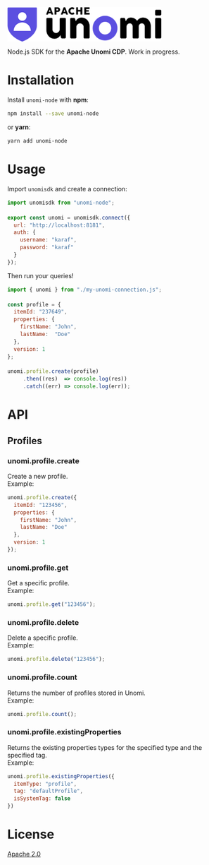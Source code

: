 <img src="/docs/logo/unomi.png" align="center" width="350" />

<br />

Node.js SDK for the **Apache Unomi CDP**. Work in progress.

# Installation

Install `unomi-node` with **npm**:
```bash
npm install --save unomi-node
```

or **yarn**:
```bash
yarn add unomi-node
```

# Usage

Import `unomisdk` and create a connection:

```js
import unomisdk from "unomi-node";

export const unomi = unomisdk.connect({
  url: "http://localhost:8181",
  auth: {
    username: "karaf",
    password: "karaf"
  }
});
```

Then run your queries!

```js
import { unomi } from "./my-unomi-connection.js";

const profile = {
  itemId: "237649",
  properties: {
    firstName: "John",
    lastName:  "Doe"
  },
  version: 1
};

unomi.profile.create(profile)
     .then((res)  => console.log(res))
     .catch((err) => console.log(err));
```

# API

## Profiles

### unomi.profile.create
Create a new profile. <br />
Example:

```js
unomi.profile.create({
  itemId: "123456",
  properties: {
    firstName: "John",
    lastName: "Doe"
  },
  version: 1
});
```

### unomi.profile.get
Get a specific profile. <br />
Example:
```js
unomi.profile.get("123456");
```

### unomi.profile.delete
Delete a specific profile. <br />
Example:
```js
unomi.profile.delete("123456");
```

### unomi.profile.count
Returns the number of profiles stored in Unomi. <br />
Example:

```js
unomi.profile.count();
```

### unomi.profile.existingProperties
Returns the existing properties types for the specified type and the specified tag.<br />
Example:

```js
unomi.profile.existingProperties({
  itemType: "profile",
  tag: "defaultProfile",
  isSystemTag: false
})
```

# License
[Apache 2.0](/LICENSE.md)
